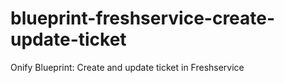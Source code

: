 # blueprint-freshservice-create-update-ticket
Onify Blueprint: Create and update ticket in Freshservice
